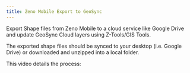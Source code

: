 ```yaml
---
title: Zeno Mobile Export to GeoSync
---
```


Export Shape files from Zeno Mobile to a cloud service like Google Drive and update GeoSync Cloud layers using Z-Tools/GIS Tools.

The exported shape files should be synced to your desktop (i.e. Google Drive) or downloaded and unzipped into a local folder.

This video details the process:

